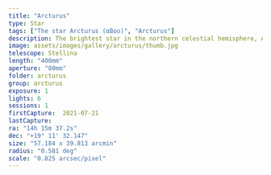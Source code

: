 ```yaml
---
title: "Arcturus"
type: Star
tags: ["The star Arcturus (αBoo)", "Arcturus"]
description: The brightest star in the northern celestial hemisphere, Arcturus is 25 times the size of the sun and 170 times as bright.
image: assets/images/gallery/arcturus/thumb.jpg
telescope: Stellina
length: "400mm"
aperture: "80mm"
folder: arcturus
group: arcturus
exposure: 1
lights: 6
sessions: 1 
firstCapture:  2021-07-21
lastCapture:
ra: "14h 15m 37.2s"
dec: "+19° 11' 32.147"
size: "57.184 x 39.813 arcmin"
radius: "0.581 deg"
scale: "0.825 arcsec/pixel"
---
```

